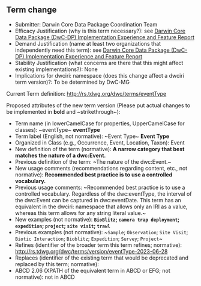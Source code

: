 ## Term change

* Submitter: Darwin Core Data Package Coordination Team
* Efficacy Justification (why is this term necessary?): see [Darwin Core Data Package (DwC-DP) Implementation Experience and Feature Report](https://gbif.github.io/dwc-dp/docs/dwc_dp_implementation_feature_reports.pdf)
* Demand Justification (name at least two organizations that independently need this term): see [Darwin Core Data Package (DwC-DP) Implementation Experience and Feature Report](https://gbif.github.io/dwc-dp/docs/dwc_dp_implementation_feature_reports.pdf)
* Stability Justification (what concerns are there that this might affect existing implementations?): None
* Implications for dwciri: namespace (does this change affect a dwciri term version)?: To be determined by DwC-MG

Current Term definition: http://rs.tdwg.org/dwc/terms/eventType

Proposed attributes of the new term version (Please put actual changes to be implemented in **bold** and ~strikethrough~):

* Term name (in lowerCamelCase for properties, UpperCamelCase for classes): ~eventType~ **eventType**
* Term label (English, not normative): ~Event Type~ **Event Type**
* Organized in Class (e.g., Occurrence, Event, Location, Taxon): Event
* New definition of the term (normative): **A narrow category that best matches the nature of a dwc:Event.**
* Previous definition of the term: ~The nature of the dwc:Event.~
* New usage comments (recommendations regarding content, etc., not normative): **Recommended best practice is to use a controlled vocabulary.** 
* Previous usage comments: ~Recommended best practice is to use a controlled vocabulary. Regardless of the dwc:eventType, the interval of the dwc:Event can be captured in dwc:eventDate. This term has an equivalent in the dwciri: namespace that allows only an IRI as a value, whereas this term allows for any string literal value.~
* New examples (not normative): **`BioBlitz`; `camera trap deployment`; `expedition`; `project`; `site visit`; `trawl`**
* Previous examples (not normative): ~`Sample`; `Observation`; `Site Visit`; `Biotic Interaction`; `Bioblitz`; `Expedition`; `Survey`; `Project`~
* Refines (identifier of the broader term this term refines; normative): http://rs.tdwg.org/dwc/terms/version/eventType-2023-06-28
* Replaces (identifier of the existing term that would be deprecated and replaced by this term; normative): 
* ABCD 2.06 (XPATH of the equivalent term in ABCD or EFG; not normative): not in ABCD
